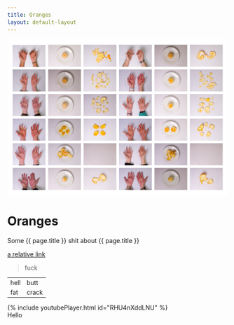 ```yaml
---
title: Oranges
layout: default-layout
---
```


![](/assets/images/oranges/oranges.jpg)

# Oranges

Some {{ page.title }} shit about {{ page.title }}

[a relative link](another-page.md)

<blockquote>fuck</blockquote>

<table>
<tr>
<td>hell</td>
<td>butt</td>
</tr>
<tr>
<td>fat</td>
<td>crack</td>
</tr>
</table>

<div class="embed-youtube">{% include youtubePlayer.html id="RHU4nXddLNU" %}</div>
<div class="oranges">Hello</div>